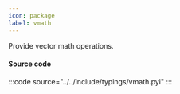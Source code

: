 ```yaml
---
icon: package
label: vmath
---
```


Provide vector math operations.

#### Source code

:::code source="../../include/typings/vmath.pyi" :::